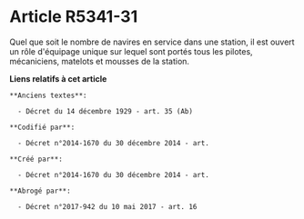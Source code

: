 # Article R5341-31

Quel que soit le nombre de navires en service dans une station, il est ouvert un rôle d'équipage unique sur lequel sont
portés tous les pilotes, mécaniciens, matelots et mousses de la station.

**Liens relatifs à cet article**

	**Anciens textes**:

	  - Décret du 14 décembre 1929 - art. 35 (Ab)

	**Codifié par**:

	  - Décret n°2014-1670 du 30 décembre 2014 - art.

	**Créé par**:

	  - Décret n°2014-1670 du 30 décembre 2014 - art.

	**Abrogé par**:

	  - Décret n°2017-942 du 10 mai 2017 - art. 16
